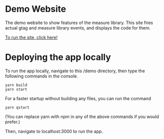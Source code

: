 # Demo Website

The demo website to show features of the measure library.
This site fires actual gtag and measure library events, and
displays the code for them.

[To run the site, click here!](https://measurement-library.wl.r.appspot.com/)


# Deploying the app locally

To run the app locally, navigate to this /demo directory,
then type the following commands in the console.

```shell script
yarn build
yarn start
```

For a faster startup without building any files,
you can run the command

```shell script
yarn qstart
```

(You can replace yarn with npm in any of the above commands
if you would prefer.)

Then, navigate to localhost:3000 to run the app.

